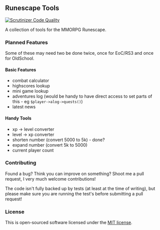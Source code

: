 ## Runescape Tools

[![Scrutinizer Code Quality](https://scrutinizer-ci.com/g/RsChallenges/RunescapeTools/badges/quality-score.png?s=f89245ede2725f6a3bf0388d4d70cc263a4e1287)](https://scrutinizer-ci.com/g/RsChallenges/RunescapeTools/)

A collection of tools for the MMORPG Runescape.

### Planned Features

Some of these may need two be done twice, once for EoC/RS3 and once for OldSchool.

#### Basic Features

- combat calculator
- highscores lookup
- mini game lookup
- adventures log (would be handy to have direct access to set parts of this - eg `$player->alog->quests()`)
- latest news

#### Handy Tools

- xp -> level converter
- level -> xp converter
- shorten number (convert 5000 to 5k) - done?
- expand number (convert 5k to 5000)
- current player count

### Contributing

Found a bug? Think you can improve on something? Shoot me a pull request, I very much welcome contributions!

The code isn't fully backed up by tests (at least at the time of writing), but please make sure you are running the test's before submitting a pull request!

### License

This is open-sourced software licensed under the [MIT license](http://beingtomgreen.mit-license.org/).
